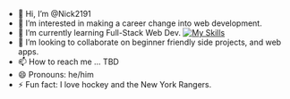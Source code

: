 - 👋 Hi, I’m @Nick2191
- 👀 I’m interested in making a career change into web development. 
- 🌱 I’m currently learning Full-Stack Web Dev.
  [![My Skills](https://skillicons.dev/icons?i=html,css,bootstrap,tailwind,js,git,nodejs,npm,express,postgres,react,nextjs,discordjs,postman,vscode&theme=dark)](https://skillicons.dev)
- 💞️ I’m looking to collaborate on beginner friendly side projects, and web apps. 
- 📫 How to reach me ... TBD
- 😄 Pronouns: he/him
- ⚡ Fun fact: I love hockey and the New York Rangers.
<!---
Nick2191/Nick2191 is a ✨ special ✨ repository because its `README.md` (this file) appears on your GitHub profile.
You can click the Preview link to take a look at your changes.
--->
